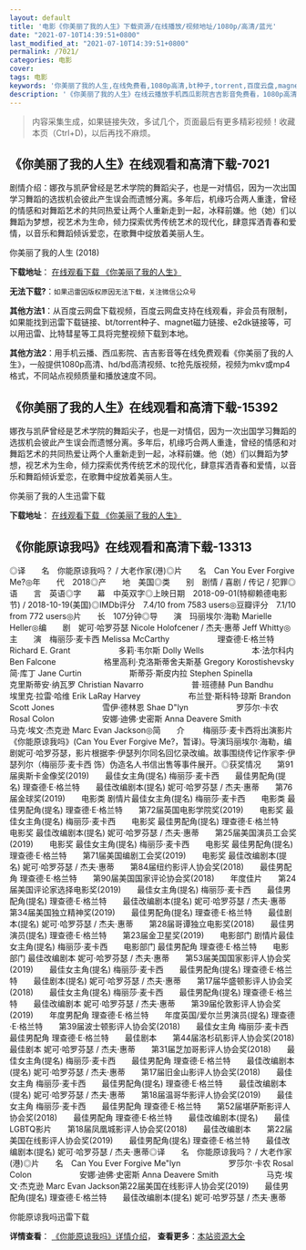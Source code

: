 ```yaml
---
layout: default
title: '电影《你美丽了我的人生》下载资源/在线播放/视频地址/1080p/高清/蓝光'
date: "2021-07-10T14:39:51+0800"
last_modified_at: "2021-07-10T14:39:51+0800"
permalink: /7021/
categories: 电影
cover:
tags: 电影
keywords: '你美丽了我的人生,在线免费看,1080p高清,bt种子,torrent,百度云盘,magnet,磁力链,迅雷下载资源'
description: '《你美丽了我的人生》在线云播放手机西瓜影院吉吉影音免费看，1080p高清bd/hd未删减完整版和tc抢先枪版，mkv/mp4格式，附带bt/torrent种子、magnet/磁力链、百度云盘、网盘资源迅雷下载链接'
---
```


>内容采集生成，如果链接失效，多试几个，页面最后有更多精彩视频！收藏本页（Ctrl+D)，以后再找不麻烦。


## 《你美丽了我的人生》在线观看和高清下载-7021

剧情介绍：娜孜与凯萨曾经是艺术学院的舞蹈尖子，也是一对情侣，因为一次出国学习舞蹈的选拔机会彼此产生误会而遗憾分离。多年后，机缘巧合两人重逢，曾经的情感和对舞蹈艺术的共同热爱让两个人重新走到一起，冰释前嫌。他（她）们以舞蹈为梦想，视艺术为生命，倾力探索优秀传统艺术的现代化，肆意挥洒青春和爱情，以音乐和舞蹈倾诉爱恋，在歌舞中绽放着美丽人生。


你美丽了我的人生 (2018)

**下载地址**： [在线观看下载 《你美丽了我的人生》](https://www.btbtdy.me/btdy/dy13870.html) 


**无法下载?**：`如果迅雷因版权原因无法下载，关注微信公众号 `

**其他方法1**：从百度云网盘下载视频，百度云网盘支持在线观看，非会员有限制，如果能找到迅雷下载链接、bt/torrent种子、magnet磁力链接、e2dk链接等，可以用迅雷、比特彗星等工具将完整视频下载到本地。

**其他方法2**：用手机云播、西瓜影院、吉吉影音等在线免费观看《你美丽了我的人生》，一般提供1080p高清、hd/bd高清视频、tc抢先版视频，视频为mkv或mp4格式，不同站点视频质量和播放速度不同。


## 《你美丽了我的人生》在线观看和高清下载-15392

娜孜与凯萨曾经是艺术学院的舞蹈尖子，也是一对情侣，因为一次出国学习舞蹈的选拔机会彼此产生误会而遗憾分离。多年后，机缘巧合两人重逢，曾经的情感和对舞蹈艺术的共同热爱让两个人重新走到一起，冰释前嫌。他（她）们以舞蹈为梦想，视艺术为生命，倾力探索优秀传统艺术的现代化，肆意挥洒青春和爱情，以音乐和舞蹈倾诉爱恋，在歌舞中绽放着美丽人生。


你美丽了我的人生迅雷下载

**下载地址**： [在线观看下载 《你美丽了我的人生》](https://www.993dy.com//vod-detail-id-34036.html) 


## 《你能原谅我吗》在线观看和高清下载-13313

◎译　　名　你能原谅我吗？ / 大老作家(港)◎片　　名　Can You Ever Forgive Me?◎年　　代　2018◎产　　地　美国◎类　　别　剧情 / 喜剧 / 传记 / 犯罪◎语　　言　英语◎字　　幕　中英双字◎上映日期　2018-09-01(特柳赖德电影节) / 2018-10-19(美国)◎IMDb评分　7.4/10 from 7583 users◎豆瓣评分　7.1/10 from 772 users◎片　　长　107分钟◎导　　演　玛丽埃尔·海勒 Marielle Heller◎编　　剧　妮可·哈罗芬瑟 Nicole Holofcener / 杰夫·惠蒂 Jeff Whitty◎主　　演　梅丽莎·麦卡西 Melissa McCarthy　　　　　　理查德·E·格兰特 Richard E. Grant　　　　　　多莉·韦尔斯 Dolly Wells　　　　　　本·法尔科内 Ben Falcone　　　　　　格里高利·克洛斯蒂舍夫斯基 Gregory Korostishevsky　　　　　　简·库丁 Jane Curtin　　　　　　斯蒂芬·斯皮内拉 Stephen Spinella　　　　　　克里斯蒂安·纳瓦罗 Christian Navarro　　　　　　普·班德赫 Pun Bandhu　　　　　　埃里克·拉雷·哈维 Erik LaRay Harvey　　　　　　布兰登·斯科特·琼斯 Brandon Scott Jones　　　　　　雪伊·德林恩 Shae D"lyn　　　　　　罗莎尔·卡农 Rosal Colon　　　　　　安娜·迪佛·史密斯 Anna Deavere Smith　　　　　　马克·埃文·杰克逊 Marc Evan Jackson◎简　　介 　　梅丽莎·麦卡西将出演影片《你能原谅我吗》(Can You Ever Forgive Me?，暂译)。导演玛丽埃尔·海勒，编剧妮可·哈罗芬瑟，影片根据李·伊瑟列尔同名回忆录改编。故事围绕传记作家李·伊瑟列尔（梅丽莎·麦卡西 饰）伪造名人书信出售等事件展开。◎获奖情况　　第91届奥斯卡金像奖(2019)　　最佳女主角(提名) 梅丽莎·麦卡西　　最佳男配角(提名) 理查德·E·格兰特　　最佳改编剧本(提名) 妮可·哈罗芬瑟 / 杰夫·惠蒂　　第76届金球奖(2019)　　电影类 剧情片最佳女主角(提名) 梅丽莎·麦卡西　　电影类 最佳男配角(提名) 理查德·E·格兰特　　第72届英国电影学院奖(2019)　　电影奖 最佳女主角(提名) 梅丽莎·麦卡西　　电影奖 最佳男配角(提名) 理查德·E·格兰特　　电影奖 最佳改编剧本(提名) 妮可·哈罗芬瑟 / 杰夫·惠蒂　　第25届美国演员工会奖(2019)　　电影奖 最佳女主角(提名) 梅丽莎·麦卡西　　电影奖 最佳男配角(提名) 理查德·E·格兰特　　第71届美国编剧工会奖(2019)　　电影奖 最佳改编剧本(提名) 妮可·哈罗芬瑟 / 杰夫·惠蒂　　第84届纽约影评人协会奖(2018)　　最佳男配角 理查德·E·格兰特　　第90届美国国家评论协会奖(2018)　　年度佳片　　第24届美国评论家选择电影奖(2019)　　最佳女主角(提名) 梅丽莎·麦卡西　　最佳男配角(提名) 理查德·E·格兰特　　最佳改编剧本(提名) 妮可·哈罗芬瑟 / 杰夫·惠蒂　　第34届美国独立精神奖(2019)　　最佳男配角(提名) 理查德·E·格兰特　　最佳剧本(提名) 妮可·哈罗芬瑟 / 杰夫·惠蒂　　第28届哥谭独立电影奖(2018)　　最佳男演员(提名) 理查德·E·格兰特　　第23届金卫星奖(2019)　　电影部门 剧情片最佳女主角(提名) 梅丽莎·麦卡西　　电影部门 最佳男配角 理查德·E·格兰特　　电影部门 最佳改编剧本 妮可·哈罗芬瑟 / 杰夫·惠蒂　　第53届美国国家影评人协会奖(2019)　　最佳女主角(提名) 梅丽莎·麦卡西　　最佳男配角(提名) 理查德·E·格兰特　　最佳剧本(提名) 妮可·哈罗芬瑟 / 杰夫·惠蒂　　第17届华盛顿影评人协会奖(2018)　　最佳女主角(提名) 梅丽莎·麦卡西　　最佳男配角(提名) 理查德·E·格兰特　　最佳改编剧本 妮可·哈罗芬瑟 / 杰夫·惠蒂　　第39届伦敦影评人协会奖(2019)　　年度男配角 理查德·E·格兰特　　年度英国/爱尔兰男演员(提名) 理查德·E·格兰特　　第39届波士顿影评人协会奖(2018)　　最佳女主角 梅丽莎·麦卡西　　最佳男配角 理查德·E·格兰特　　最佳剧本　　第44届洛杉矶影评人协会奖(2018)　　最佳剧本 妮可·哈罗芬瑟 / 杰夫·惠蒂　　第31届芝加哥影评人协会奖(2018)　　最佳女主角(提名) 梅丽莎·麦卡西　　最佳男配角 理查德·E·格兰特　　最佳改编剧本(提名) 妮可·哈罗芬瑟 / 杰夫·惠蒂　　第17届旧金山影评人协会奖(2018)　　最佳女主角 梅丽莎·麦卡西　　最佳男配角(提名) 理查德·E·格兰特　　最佳改编剧本(提名) 妮可·哈罗芬瑟 / 杰夫·惠蒂　　第18届温哥华影评人协会奖(2019)　　最佳女主角 梅丽莎·麦卡西　　最佳男配角 理查德·E·格兰特　　第52届堪萨斯影评人协会奖(2018)　　最佳男配角 理查德·E·格兰特　　最佳改编剧本(提名)　　最佳LGBTQ影片　　第18届凤凰城影评人协会奖(2018)　　最佳改编剧本　　第22届美国在线影评人协会奖(2019)　　最佳男配角(提名) 理查德·E·格兰特　　最佳改编剧本(提名) 妮可·哈罗芬瑟 / 杰夫·惠蒂◎译　　名　你能原谅我吗？ / 大老作家(港)◎片　　名　Can You Ever Forgive Me"lyn　　　　　　罗莎尔·卡农 Rosal Colon　　　　　　安娜·迪佛·史密斯 Anna Deavere Smith　　　　　　马克·埃文·杰克逊 Marc Evan Jackson第22届美国在线影评人协会奖(2019)　　最佳男配角(提名) 理查德·E·格兰特　　最佳改编剧本(提名) 妮可·哈罗芬瑟 / 杰夫·惠蒂


你能原谅我吗迅雷下载

**详情查看**： [《你能原谅我吗》详情介绍](/movie/13313/)， **查看更多**：[本站资源大全](/movie/t/all/)

